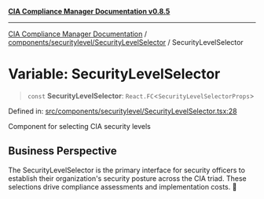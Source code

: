 [**CIA Compliance Manager Documentation v0.8.5**](../../../../README.md)

***

[CIA Compliance Manager Documentation](../../../../modules.md) / [components/securitylevel/SecurityLevelSelector](../README.md) / SecurityLevelSelector

# Variable: SecurityLevelSelector

> `const` **SecurityLevelSelector**: `React.FC`\<`SecurityLevelSelectorProps`\>

Defined in: [src/components/securitylevel/SecurityLevelSelector.tsx:28](https://github.com/Hack23/cia-compliance-manager/blob/3ae0301247f765ba03c8c0fe645db4718bb8af76/src/components/securitylevel/SecurityLevelSelector.tsx#L28)

Component for selecting CIA security levels

## Business Perspective

The SecurityLevelSelector is the primary interface for security officers
to establish their organization's security posture across the CIA triad.
These selections drive compliance assessments and implementation costs. 💼
